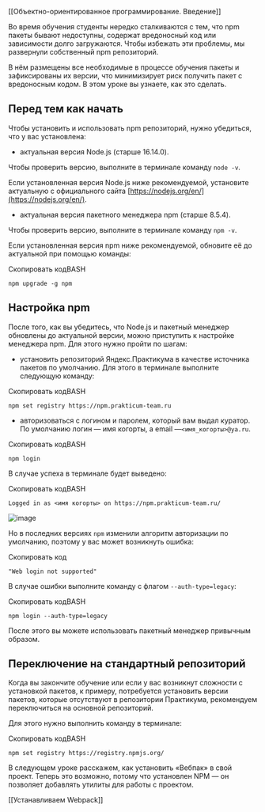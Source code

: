  [[Объектно-ориентированное программирование. Введение]]

Во время обучения студенты нередко сталкиваются с тем, что npm пакеты бывают недоступны, содержат вредоносный код или зависимости долго загружаются. Чтобы избежать эти проблемы, мы развернули собственный npm репозиторий.

В нём размещены все необходимые в процессе обучения пакеты и зафиксированы их версии, что минимизирует риск получить пакет с вредоносным кодом. В этом уроке вы узнаете, как это сделать.

## Перед тем как начать

Чтобы установить и использовать npm репозиторий, нужно убедиться, что у вас установлена:

-   актуальная версия Node.js (старше 16.14.0).

Чтобы проверить версию, выполните в терминале команду `node -v`.

Если установленная версия Node.js ниже рекомендуемой, установите актуальную с официального сайта [https://nodejs.org/en/](https://nodejs.org/en/).

-   актуальная версия пакетного менеджера npm (старше 8.5.4).

Чтобы проверить версию, выполните в терминале команду `npm -v`.

Если установленная версия npm ниже рекомендуемой, обновите её до актуальной при помощью команды:

Скопировать кодBASH

```
npm upgrade -g npm 
```

## Настройка npm

После того, как вы убедитесь, что Node.js и пакетный менеджер обновлены до актуальной версии, можно приступить к настройке менеджера npm. Для этого нужно пройти по шагам:

-   установить репозиторий Яндекс.Практикума в качестве источника пакетов по умолчанию. Для этого в терминале выполните следующую команду:

Скопировать кодBASH

```
npm set registry https://npm.prakticum-team.ru 
```

-   авторизоваться с логином и паролем, который вам выдал куратор. По умолчанию логин — имя когорты, а email —`<имя_когорты>@ya.ru`.

Скопировать кодBASH

```
npm login 
```

В случае успеха в терминале будет выведено:

Скопировать кодBASH

```
Logged in as <имя когорты> on https://npm.prakticum-team.ru/ 
```

![image](https://pictures.s3.yandex.net/resources/1_1652889800.png)

Но в последних версиях `npm` изменили алгоритм авторизации по умолчанию, поэтому у вас может возникнуть ошибка:

Скопировать код

```
"Web login not supported" 
```

В случае ошибки выполните команду с флагом `--auth-type=legacy`:

Скопировать кодBASH

```
npm login --auth-type=legacy 
```

После этого вы можете использовать пакетный менеджер привычным образом.

## Переключение на стандартный репозиторий

Когда вы закончите обучение или если у вас возникнут сложности с установкой пакетов, к примеру, потребуется установить версии пакетов, которые отсутствуют в репозитории Практикума, рекомендуем переключиться на основной репозиторий.

Для этого нужно выполнить команду в терминале:

Скопировать кодBASH

```
npm set registry https://registry.npmjs.org/ 
```

В следующем уроке расскажем, как установить «Вебпак» в свой проект. Теперь это возможно, потому что установлен NPM — он позволяет добавлять утилиты для работы с проектом.

[[Устанавливаем Webpack]]